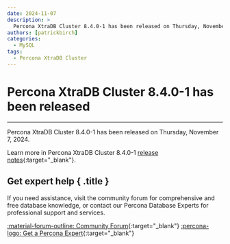 ```yaml
---
date: 2024-11-07
description: >
  Percona XtraDB Cluster 8.4.0-1 has been released on Thursday, November 7, 2024.
authors: [patrickbirch]
categories:
  - MySQL
tags:
  - Percona XtraDB Cluster
---
```


# Percona XtraDB Cluster 8.4.0-1 has been released
---
<!-- more -->

Percona XtraDB Cluster 8.4.0-1 has been released on Thursday, November 7, 2024.

Learn more in Percona XtraDB Cluster 8.4.0-1 [release notes](https://docs.percona.com/percona-xtradb-cluster/8.4/release-notes/8.4.0-1.html){:target="_blank"}.

<div data-banner markdown>

## Get expert help { .title }

If you need assistance, visit the community forum for comprehensive and free database knowledge, or contact our Percona Database Experts for professional support and services.

<div class="actions" markdown>

[:material-forum-outline: Community Forum](https://forums.percona.com/){:target="_blank"} [:percona-logo: Get a Percona Expert](https://www.percona.com/about/contact){:target="_blank"}
</div></div>